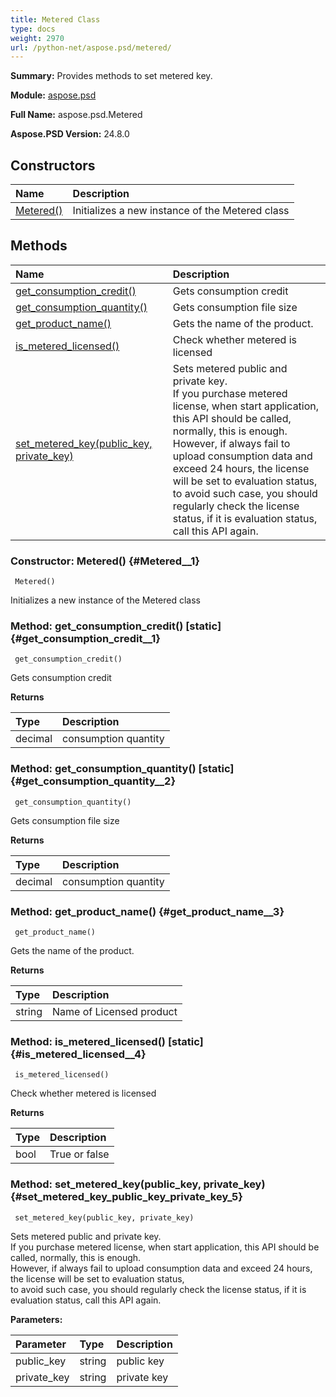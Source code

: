 ```yaml
---
title: Metered Class
type: docs
weight: 2970
url: /python-net/aspose.psd/metered/
---
```


**Summary:** Provides methods to set metered key.

**Module:** [aspose.psd](/psd/python-net/aspose.psd/)

**Full Name:** aspose.psd.Metered

**Aspose.PSD Version:** 24.8.0

## **Constructors**
| **Name** | **Description** |
| :- | :- |
| [Metered()](#Metered__1) | Initializes a new instance of the Metered class |
## **Methods**
| **Name** | **Description** |
| :- | :- |
| [get_consumption_credit()](#get_consumption_credit__1) | Gets consumption credit |
| [get_consumption_quantity()](#get_consumption_quantity__2) | Gets consumption file size |
| [get_product_name()](#get_product_name__3) | Gets the name of the product. |
| [is_metered_licensed()](#is_metered_licensed__4) | Check whether metered is licensed |
| [set_metered_key(public_key, private_key)](#set_metered_key_public_key_private_key_5) | Sets metered public and private key.<br/>            If you purchase metered license, when start application, this API should be called, normally, this is enough. <br/>            However, if always fail to upload consumption data and exceed 24 hours, the license will be set to evaluation status, <br/>            to avoid such case, you should regularly check the license status, if it is evaluation status, call this API again. |


### Constructor: Metered() {#Metered__1}


```
 Metered() 
```

Initializes a new instance of the Metered class

### Method: get_consumption_credit()  [static] {#get_consumption_credit__1}


```
 get_consumption_credit() 
```

Gets consumption credit

**Returns**

| Type | Description |
| :- | :- |
| decimal | consumption quantity |


### Method: get_consumption_quantity()  [static] {#get_consumption_quantity__2}


```
 get_consumption_quantity() 
```

Gets consumption file size

**Returns**

| Type | Description |
| :- | :- |
| decimal | consumption quantity |


### Method: get_product_name() {#get_product_name__3}


```
 get_product_name() 
```

Gets the name of the product.

**Returns**

| Type | Description |
| :- | :- |
| string | Name of Licensed product |


### Method: is_metered_licensed()  [static] {#is_metered_licensed__4}


```
 is_metered_licensed() 
```

Check whether metered is licensed

**Returns**

| Type | Description |
| :- | :- |
| bool | True or false |


### Method: set_metered_key(public_key, private_key) {#set_metered_key_public_key_private_key_5}


```
 set_metered_key(public_key, private_key) 
```

Sets metered public and private key.<br/>            If you purchase metered license, when start application, this API should be called, normally, this is enough. <br/>            However, if always fail to upload consumption data and exceed 24 hours, the license will be set to evaluation status, <br/>            to avoid such case, you should regularly check the license status, if it is evaluation status, call this API again.

**Parameters:**

| Parameter | Type | Description |
| :- | :- | :- |
| public_key | string | public key |
| private_key | string | private key |

